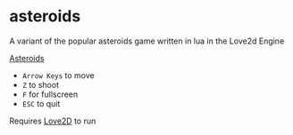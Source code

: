 # asteroids
A variant of the popular asteroids game written in lua in the Love2d Engine

[Asteroids](http://i.imgur.com/lf0XXRD.png)

 - ```Arrow Keys``` to move
 - ```Z``` to shoot
 - ```F``` for fullscreen
 - ```ESC``` to quit

Requires [Love2D](https://love2d.org/) to run

